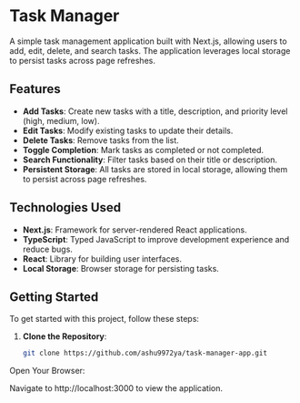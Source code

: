 # Task Manager

A simple task management application built with Next.js, allowing users to add, edit, delete, and search tasks. The application leverages local storage to persist tasks across page refreshes.

## Features

- **Add Tasks**: Create new tasks with a title, description, and priority level (high, medium, low).
- **Edit Tasks**: Modify existing tasks to update their details.
- **Delete Tasks**: Remove tasks from the list.
- **Toggle Completion**: Mark tasks as completed or not completed.
- **Search Functionality**: Filter tasks based on their title or description.
- **Persistent Storage**: All tasks are stored in local storage, allowing them to persist across page refreshes.

## Technologies Used

- **Next.js**: Framework for server-rendered React applications.
- **TypeScript**: Typed JavaScript to improve development experience and reduce bugs.
- **React**: Library for building user interfaces.
- **Local Storage**: Browser storage for persisting tasks.

## Getting Started

To get started with this project, follow these steps:

1. **Clone the Repository**:

   ```bash
   git clone https://github.com/ashu9972ya/task-manager-app.git

Open Your Browser:

Navigate to http://localhost:3000 to view the application.


